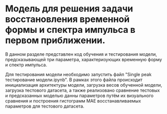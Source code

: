 # Модель для решения задачи восстановления временной формы и спектра импульса в первом приближении.
В данном разделе представлен код обучения и тестирования модели, предсказывающей три параметра, характеризующих временную форму и спектр импульса. 

Для тестирования модели необходимо запустить файл "Single peak тестирование модели.ipynb". В рамках этого файла происходит инициализация архитектуры модели, загрузка весов обученной модели, загрузка тестового датасета, а также реализовано сравнение тестовых и предсказанных моделью данны параметров путём их визуального сравнения и построения гистограмм MAE восстанавливаемых параметров для тестового датасета.
